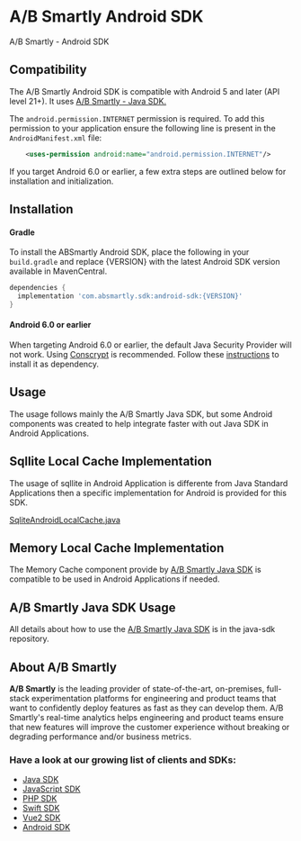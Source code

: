 # A/B Smartly Android SDK

A/B Smartly - Android SDK

## Compatibility

The A/B Smartly Android SDK is compatible with Android 5 and later (API level 21+).
It uses [A/B Smartly - Java SDK.](https://github.com/absmartly/java-sdk)

The `android.permission.INTERNET` permission is required. To add this permission to your application ensure the following line is present in the `AndroidManifest.xml` file:
```xml
    <uses-permission android:name="android.permission.INTERNET"/>
```

If you target Android 6.0 or earlier, a few extra steps are outlined below for installation and initialization.

## Installation

#### Gradle

To install the ABSmartly Android SDK, place the following in your `build.gradle` and replace {VERSION} with the latest Android SDK version available in MavenCentral.

```gradle
dependencies {
  implementation 'com.absmartly.sdk:android-sdk:{VERSION}'
}
```

#### Android 6.0 or earlier
When targeting Android 6.0 or earlier, the default Java Security Provider will not work. Using [Conscrypt](https://github.com/google/conscrypt) is recommended. Follow these [instructions](https://github.com/google/conscrypt/blob/master/README.md) to install it as dependency.

## Usage

The usage follows mainly the A/B Smartly Java SDK, but some Android components was created to help integrate faster with out Java SDK in Android Applications.

## Sqllite Local Cache Implementation

The usage of sqllite in Android Application is differente from Java Standard Applications then a specific implementation for Android is provided for this SDK. 

[SqliteAndroidLocalCache.java](https://github.com/absmartly/android-sdk/blob/main/android-sdk/src/main/java/com/absmartly/android/sdk/cache/SqliteAndroidLocalCache.java)

## Memory Local Cache Implementation

The Memory Cache component provide by [A/B Smartly Java SDK](https://github.com/absmartly/java-sdk) is compatible to be used in Android Applications if needed. 

## A/B Smartly Java SDK Usage

All details about how to use the [A/B Smartly Java SDK](https://github.com/absmartly/java-sdk) is in the java-sdk repository. 

## About A/B Smartly
**A/B Smartly** is the leading provider of state-of-the-art, on-premises, full-stack experimentation platforms for engineering and product teams that want to confidently deploy features as fast as they can develop them.
A/B Smartly's real-time analytics helps engineering and product teams ensure that new features will improve the customer experience without breaking or degrading performance and/or business metrics.

### Have a look at our growing list of clients and SDKs:
- [Java SDK](https://www.github.com/absmartly/java-sdk)
- [JavaScript SDK](https://www.github.com/absmartly/javascript-sdk)
- [PHP SDK](https://www.github.com/absmartly/php-sdk)
- [Swift SDK](https://www.github.com/absmartly/swift-sdk)
- [Vue2 SDK](https://www.github.com/absmartly/vue2-sdk)
- [Android SDK](https://www.github.com/absmartly/android-sdk)
